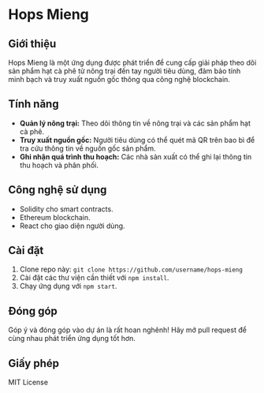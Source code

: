 # Hops Mieng

## Giới thiệu
Hops Mieng là một ứng dụng được phát triển để cung cấp giải pháp theo dõi sản phẩm hạt cà phê từ nông trại đến tay người tiêu dùng, đảm bảo tính minh bạch và truy xuất nguồn gốc thông qua công nghệ blockchain.

## Tính năng
- **Quản lý nông trại:** Theo dõi thông tin về nông trại và các sản phẩm hạt cà phê.
- **Truy xuất nguồn gốc:** Người tiêu dùng có thể quét mã QR trên bao bì để tra cứu thông tin về nguồn gốc sản phẩm.
- **Ghi nhận quá trình thu hoạch:** Các nhà sản xuất có thể ghi lại thông tin thu hoạch và phân phối.

## Công nghệ sử dụng
- Solidity cho smart contracts.
- Ethereum blockchain.
- React cho giao diện người dùng.

## Cài đặt
1. Clone repo này: `git clone https://github.com/username/hops-mieng`
2. Cài đặt các thư viện cần thiết với `npm install`.
3. Chạy ứng dụng với `npm start`.

## Đóng góp
Góp ý và đóng góp vào dự án là rất hoan nghênh! Hãy mở pull request để cùng nhau phát triển ứng dụng tốt hơn.

## Giấy phép
MIT License